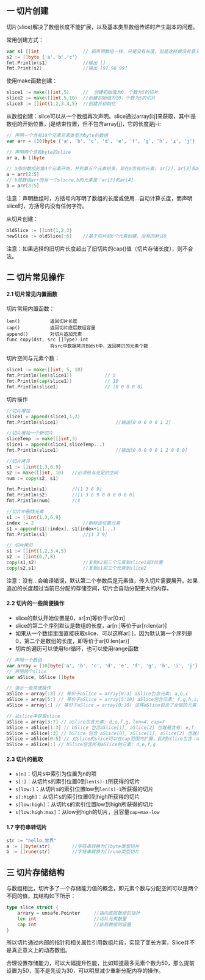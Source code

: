 ## 一 切片创建

切片(slice)解决了数组长度不能扩展，以及基本类型数组传递时产生副本的问题。

常用创建方式：
```go
var s1 []int				// 和声明数组一样，只是没有长度，但是这样做没有意义，因为底层的数组指针为nil
s2 := []byte {'a','b','c'}
fmt.Println(s1)				//输出 []
fmt.Print(s2)				//输出 [97 98 99]
```

使用make函数创建：
```go
slice1 := make([]int,5)		//	创建初始值为0，个数为5的切片
slice2 := make([]int,5,10)	//创建初始值为10，个数为5的切片
slice3 := []int{1,2,3,4,5}	//创建并初始化
```

从数组创建：slice可以从一个数组再次声明。slice通过array[i:j]来获取，其中i是数组的开始位置，j是结束位置，但不包含array[j]，它的长度是j-i:
```go
// 声明一个含有10个元素元素类型为byte的数组
var arr = [10]byte {'a', 'b', 'c', 'd', 'e', 'f', 'g', 'h', 'i', 'j'}

// 声明两个含有byte的slice
ar a, b []byte

// a指向数组的第3个元素开始，并到第五个元素结束，现在a含有的元素: ar[2]、ar[3]和ar[4]
a = arr[2:5]		
// b是数组arr的另一个slicre,b的元素是：ar[3]和ar[4]
b = arr[3:5]			
```
注意：声明数组时，方括号内写明了数组的长度或使用...自动计算长度，而声明slice时，方括号内没有任何字符。  

从切片创建：
```go
oldSlice := []int{1,2,3}
newSlice := oldSlice[:6]	//基于切片前6个元素创建，没有的默认0
```
注意：如果选择的旧切片长度超出了旧切片的cap()值（切片存储长度），则不合法。  


## 二 切片常见操作

#### 2.1 切片常见内置函数

切片常用内置函数：
```
len()			返回切片长度
cap()			返回切片底层数组容量
append()		对切片追加元素
func copy(dst, src []Type) int
				将src中数据拷贝到dst中，返回拷贝的元素个数
```

切片空间与元素个数：
```go
slice1 := make([]int, 5, 10)
fmt.Println(len(slice1))			// 5
fmt.Println(cap(slice1))			// 10
fmt.Println(slice1)					// [0 0 0 0 0]
```

切片操作
```go
//切片增加
slice1 = append(slice1,1,2)
fmt.Println(slice1)						//输出[0 0 0 0 0 1 2]

//切片增加一个新切片
sliceTemp := make([]int,3)
slice1 = append(slice1,sliceTemp...)
fmt.Println(slice1)						//输出[0 0 0 0 0 1 2 0 0 0]

//切片拷贝
s1 := []int{1,3,6,9}
s2 := make([]int, 10)	//必须给与充足的空间
num := copy(s2, s1)

fmt.Println(s1)			//[1 3 6 9]
fmt.Println(s2)			//[1 3 6 9 0 0 0 0 0 0]
fmt.Println(num)		//4

//切片中删除元素
s1 := []int{1,3,6,9}
index := 2					//删除该位置元素
s1 = append(s1[:index], s1[index+1:]...)
fmt.Println(s1)				//[1 3 9]

// 切片拷贝
s1 := []int{1,2,3,4,5}
s2 := []int{6,7,8}
copy(s1,s2) 				//复制s2前三个元素到slice1前3位置
copy(s2,s1)	 				//复制s1前三个元素到slice2
```
注意：没有...会编译错误，默认第二个参数后是元素值，传入切片需要展开。如果追加的长度超过当前已分配的存储空间，切片会自动分配更大的内存。  

#### 2.2 切片的一些简便操作  

- slice的默认开始位置是0，ar[:n]等价于ar[0:n]
- slice的第二个序列默认是数组的长度，ar[n:]等价于ar[n:len(ar)]
- 如果从一个数组里面直接获取slice，可以这样ar[:]，因为默认第一个序列是0，第二个是数组的长度，即等价于ar[0:len(ar)]
- 切片的遍历可以使用for循环，也可以使用range函数  

```go
// 声明一个数组
var array = [10]byte{'a', 'b', 'c', 'd', 'e', 'f', 'g', 'h', 'i', 'j'}
// 声明两个slice
var aSlice, bSlice []byte

// 演示一些简便操作
aSlice = array[:3] // 等价于aSlice = array[0:3] aSlice包含元素: a,b,c
aSlice = array[5:] // 等价于aSlice = array[5:10] aSlice包含元素: f,g,h,i,j
aSlice = array[:] // 等价于aSlice = array[0:10] 这样aSlice包含了全部的元素

// 从slice中获取slice
aSlice = array[3:7] // aSlice包含元素: d,e,f,g，len=4，cap=7
bSlice = aSlice[1:3] // bSlice 包含aSlice[1], aSlice[2] 也就是含有: e,f
bSlice = aSlice[:3] // bSlice 包含 aSlice[0], aSlice[1], aSlice[2] 也就是含有: d,e,f
bSlice = aSlice[0:5] // 对slice的slice可以在cap范围内扩展，此时bSlice包含：d,e,f,g,h
bSlice = aSlice[:] // bSlice包含所有aSlice的元素: d,e,f,g
```  

#### 2.3 切片的截取

- `s[n]`：切片s中索引为位置为n的项
- `s[:]`：从切片s的索引位置0到`len(s)-1`所获得的切片
- `s[low:]`：从切片s的索引位置low到`len(s)-1`所获得的切片
- `s[:high]`：从切片s的索引位置0到high所获得的切片
- `s[low:high]`：从切片s的索引位置low到high所获得的切片
- `s[low:high:max]`：从low到high的切片，且容量`cap=max-low`

#### 1.7 字符串转切片  

```go
str := "hello,世界"
a := []byte(str)		//字符串转换为[]byte类型切片
b := []rune(str)		//字符串转换为[]rune类型切片
```

## 三 切片存储结构

与数组相比，切片多了一个存储能力值的概念，即元素个数与分配空间可以是两个不同的值，其结构如下所示：
```go
type slice struct {
	arrary = unsafe.Pointer		//指向底层数组的指针
	len int						//切片元素数量
	cap int						//底层数组的容量
}
```

所以切片通过内部的指针和相关属性引用数组片段，实现了变长方案，Slice并不是真正意义上的动态数组。  

合理设置存储能力，可以大幅提升性能，比如知道最多元素个数为50，那么提前设置为50，而不是先设为30，可以明显减少重新分配内存的操作。  